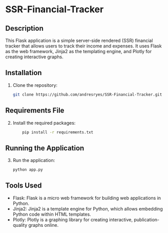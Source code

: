 # SSR-Financial-Tracker

## Description
This Flask application is a simple server-side rendered (SSR) financial tracker that allows users to track their income and expenses. It uses Flask as the web framework, Jinja2 as the templating engine, and Plotly for creating interactive graphs.

## Installation

1. Clone the repository:

   ```bash
   git clone https://github.com/andresryes/SSR-Financial-Tracker.git
   ```

## Requirements File

2. Install the required packages:
    ```bash
        pip install -r requirements.txt
   ```

## Running the Application

3. Run the application:
    ```bash
    python app.py
    ```

## Tools Used

- Flask: Flask is a micro web framework for building web applications in Python.
- Jinja2: Jinja2 is a template engine for Python, which allows embedding Python code within HTML templates.
- Plotly: Plotly is a graphing library for creating interactive, publication-quality graphs online.